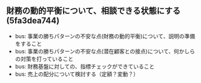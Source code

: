 財務の動的平衡について、相談できる状態にする(5fa3dea744)
---

- bus: 事業の勝ちパターンの不安な点(財務の動的平衡)について、説明の準備をすること
- bus: 事業の勝ちパターンの不安な点(潜在顧客との接点)について、何かしらの対策を打っていること
- bus: 財務基盤に対しての、指標チェックができていること
- bus: 売上の配分について検討する（定額？変動？）

